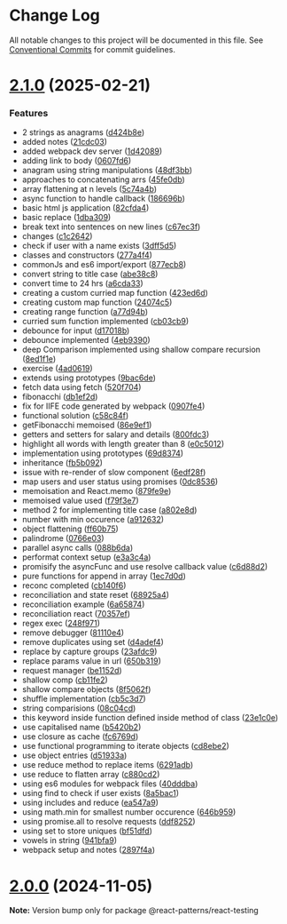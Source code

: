 # Change Log

All notable changes to this project will be documented in this file.
See [Conventional Commits](https://conventionalcommits.org) for commit guidelines.

# [2.1.0](https://github.com/janabhishek2/react-patterns/compare/v2.0.0...v2.1.0) (2025-02-21)


### Features

* 2 strings as anagrams ([d424b8e](https://github.com/janabhishek2/react-patterns/commit/d424b8edfe5834cdda572b9684c0bbde5c7bfd28))
* added notes ([21cdc03](https://github.com/janabhishek2/react-patterns/commit/21cdc0370be613adac10147f1d2373c9f8d5b431))
* added webpack dev server ([1d42089](https://github.com/janabhishek2/react-patterns/commit/1d42089a1f021edad67b5d568d455d90917c16a3))
* adding link to body ([0607fd6](https://github.com/janabhishek2/react-patterns/commit/0607fd6321eb23d764a93d5082f02079c0844e60))
* anagram using string manipulations ([48df3bb](https://github.com/janabhishek2/react-patterns/commit/48df3bbcbfcf96430fa999dd01e6f9eb2dac34f8))
* approaches to concatenating arrs ([45fe0db](https://github.com/janabhishek2/react-patterns/commit/45fe0dbfb475ea06197f39fc32e952fc65196193))
* array flattening at n levels ([5c74a4b](https://github.com/janabhishek2/react-patterns/commit/5c74a4b67a33c9a1233d542e1e2c3e368bbd92b4))
* async function to handle callback ([186696b](https://github.com/janabhishek2/react-patterns/commit/186696bf578d43d974e31de5107d128c4025bf7a))
* basic html js application ([82cfda4](https://github.com/janabhishek2/react-patterns/commit/82cfda4a77c5300096c1a8c0f7406f18ba40fc4b))
* basic replace ([1dba309](https://github.com/janabhishek2/react-patterns/commit/1dba309c275a373aa8c1534436d9a1d09f450b47))
* break text into sentences on new lines ([c67ec3f](https://github.com/janabhishek2/react-patterns/commit/c67ec3f6257c6ff1c8471bf0e884fbbbd2b5e898))
* changes ([c1c2642](https://github.com/janabhishek2/react-patterns/commit/c1c264267b94cb987861a5956cc450fb455eccb7))
* check if user with a name exists ([3dff5d5](https://github.com/janabhishek2/react-patterns/commit/3dff5d5b0cc41d0a576acf8ce56ebed81556cb67))
* classes and constructors ([277a4f4](https://github.com/janabhishek2/react-patterns/commit/277a4f44e99f38528b9ae832ce3b0c52410c9d32))
* commonJs and es6 import/export ([877ecb8](https://github.com/janabhishek2/react-patterns/commit/877ecb8ff14be1fa34985f711d246eaa18e5a8dc))
* convert string to title case ([abe38c8](https://github.com/janabhishek2/react-patterns/commit/abe38c897eb7cdec5baac6903fe636299de7e7f1))
* convert time to 24 hrs ([a6cda33](https://github.com/janabhishek2/react-patterns/commit/a6cda33b5a4347061e3f0abca43eb886b418109d))
* creating a custom curried map function ([423ed6d](https://github.com/janabhishek2/react-patterns/commit/423ed6d89fa88d7965b655f4d739f7fe7798dd9b))
* creating custom map function ([24074c5](https://github.com/janabhishek2/react-patterns/commit/24074c54c8b3a41a69ded6fc4e073250141f2fed))
* creating range function ([a77d94b](https://github.com/janabhishek2/react-patterns/commit/a77d94b6c1867fe724b4c47bd452c2fddcfd5f8f))
* curried sum function implemented ([cb03cb9](https://github.com/janabhishek2/react-patterns/commit/cb03cb94701c102ffa9d60bb1b88bee42a4548b5))
* debounce for input ([d17018b](https://github.com/janabhishek2/react-patterns/commit/d17018b30e31f7f09bceae9f0ac79454cb0c35d7))
* debounce implemented ([4eb9390](https://github.com/janabhishek2/react-patterns/commit/4eb939027d7fc80ff0748eced7edbf3b775c049a))
* deep Comparison implemented using shallow compare recursion ([8ed1f1e](https://github.com/janabhishek2/react-patterns/commit/8ed1f1e77abcd5008c889fa2e07f6468d0218ecc))
* exercise ([4ad0619](https://github.com/janabhishek2/react-patterns/commit/4ad0619d331522b71d29dd0daf63d1a593854c00))
* extends using prototypes ([9bac6de](https://github.com/janabhishek2/react-patterns/commit/9bac6de860d14b3203d6df042feb284f72b06fa6))
* fetch data using fetch ([520f704](https://github.com/janabhishek2/react-patterns/commit/520f7045e6c194c0e09fbcb0efc282c9f6434cdc))
* fibonacchi ([db1ef2d](https://github.com/janabhishek2/react-patterns/commit/db1ef2d97b9fedf5b61bdcde74f9fa5f3787b1af))
* fix for IIFE code generated by webpack ([0907fe4](https://github.com/janabhishek2/react-patterns/commit/0907fe44b49f267e0b76fdf9a29e675c146e5a4d))
* functional solution ([c58c84f](https://github.com/janabhishek2/react-patterns/commit/c58c84f2a96bc67c1825f2b277cba887adbe283d))
* getFibonacchi memoised ([86e9ef1](https://github.com/janabhishek2/react-patterns/commit/86e9ef1b504cb81e2f8a6e2d616717c6581626e0))
* getters and setters for salary and details ([800fdc3](https://github.com/janabhishek2/react-patterns/commit/800fdc3acfed5406b4540a493207e9deae8dc40e))
* highlight all words with length greater than 8 ([e0c5012](https://github.com/janabhishek2/react-patterns/commit/e0c501233f57bda8e9239ada973059d8bcc9341d))
* implementation using prototypes ([69d8374](https://github.com/janabhishek2/react-patterns/commit/69d8374abdb5835c2eb3ca3f9307707a54976558))
* inheritance ([fb5b092](https://github.com/janabhishek2/react-patterns/commit/fb5b0921750ba80118373d308f7cb5e70238cf96))
* issue with re-render of slow component ([6edf28f](https://github.com/janabhishek2/react-patterns/commit/6edf28fe11230002f5b2132d590587e024418b68))
* map users and user status using promises ([0dc8536](https://github.com/janabhishek2/react-patterns/commit/0dc85363178f949e42d3563f5b14ee406aa71b03))
* memoisation and React.memo ([879fe9e](https://github.com/janabhishek2/react-patterns/commit/879fe9e525c66e1001bc247991c6fab51e9e283c))
* memoised value used ([f79f3e7](https://github.com/janabhishek2/react-patterns/commit/f79f3e7781dfd8738094bfaae7da343e44e54f47))
* method 2 for implementing title case ([a802e8d](https://github.com/janabhishek2/react-patterns/commit/a802e8dd28f08f851f9fe830825746ee05e213b1))
* number with min occurence ([a912632](https://github.com/janabhishek2/react-patterns/commit/a912632d177493051efde1ca83950197bb4ff9b0))
* object flattening ([ff60b75](https://github.com/janabhishek2/react-patterns/commit/ff60b75e0c37af36abffc0db9e81ab0330f2bdf7))
* palindrome ([0766e03](https://github.com/janabhishek2/react-patterns/commit/0766e03ef42573344983719fb1ed5a3044d449d4))
* parallel async calls ([088b6da](https://github.com/janabhishek2/react-patterns/commit/088b6dad08d461d3b432263232464e35e58449aa))
* performat context setup ([e3a3c4a](https://github.com/janabhishek2/react-patterns/commit/e3a3c4ad41f6b84323ed3c901f97216104718c8a))
* promisify the asyncFunc and use resolve callback value ([c6d88d2](https://github.com/janabhishek2/react-patterns/commit/c6d88d22e160ca78bcd0bb62f4b88cc3b60fab46))
* pure functions for append in array ([1ec7d0d](https://github.com/janabhishek2/react-patterns/commit/1ec7d0d7ef4e6198e6957251ced5846a2985136e))
* reconc completed ([cb140f6](https://github.com/janabhishek2/react-patterns/commit/cb140f668ee64543caf4b08f1deb02345ebc48bc))
* reconciliation and state reset ([68925a4](https://github.com/janabhishek2/react-patterns/commit/68925a45f7fba667ce58a91e92a402be5b22dd03))
* reconciliation example ([6a65874](https://github.com/janabhishek2/react-patterns/commit/6a65874c72581b85650fd545e4c1743f643ff14d))
* reconciliation react ([70357ef](https://github.com/janabhishek2/react-patterns/commit/70357ef4f456e40385a701a5b4da0b90e3121498))
* regex exec ([248f971](https://github.com/janabhishek2/react-patterns/commit/248f9712a31036ec5730a1ecf7c62b7c5648288b))
* remove debugger ([81110e4](https://github.com/janabhishek2/react-patterns/commit/81110e48964fc310775baa4daf0656bf9c4fea4a))
* remove duplicates using set ([d4adef4](https://github.com/janabhishek2/react-patterns/commit/d4adef4a1ac0c5a27ab64dbe351a0ffa6f8f421d))
* replace by capture groups ([23afdc9](https://github.com/janabhishek2/react-patterns/commit/23afdc918d0f8ba28c55d9697ef46f54facac04b))
* replace params value in url ([650b319](https://github.com/janabhishek2/react-patterns/commit/650b3190ee7e34c8607c17f150607f9f70f71943))
* request manager ([be1152d](https://github.com/janabhishek2/react-patterns/commit/be1152dcb1d28bef193d4af8f24b2e9649a14883))
* shallow comp ([cb11fe2](https://github.com/janabhishek2/react-patterns/commit/cb11fe291919f03381788968a52a85081912790e))
* shallow compare objects ([8f5062f](https://github.com/janabhishek2/react-patterns/commit/8f5062f35618288b152978a0cbb6d93a7d715860))
* shuffle implementation ([cb5c3d7](https://github.com/janabhishek2/react-patterns/commit/cb5c3d78c47bb36c34d365457148110ac6ef2941))
* string comparisions ([08c04cd](https://github.com/janabhishek2/react-patterns/commit/08c04cd5673de79524d30b1bbbc7be8681aa5879))
* this keyword inside function defined inside method of class ([23e1c0e](https://github.com/janabhishek2/react-patterns/commit/23e1c0e1ca4984e854f637520f7d52757496767c))
* use capitalised name ([b5420b2](https://github.com/janabhishek2/react-patterns/commit/b5420b2af3c2f57602e8d3f474e3b0a06d3a653d))
* use closure as cache ([fc6769d](https://github.com/janabhishek2/react-patterns/commit/fc6769d5dd3a63c7d514e5b1ef22ece02315c36a))
* use functional programming to iterate objects ([cd8ebe2](https://github.com/janabhishek2/react-patterns/commit/cd8ebe2c1d1035dfaed80fb628b709bfbb84b500))
* use object entries ([d51933a](https://github.com/janabhishek2/react-patterns/commit/d51933a81fecb03fad7e97b8aced1ff6ef9995a4))
* use reduce method to replace items ([6291adb](https://github.com/janabhishek2/react-patterns/commit/6291adb0cf580976f880a9c8bd71f5ddfbd9f7e4))
* use reduce to flatten array ([c880cd2](https://github.com/janabhishek2/react-patterns/commit/c880cd26ef770a7fd106ddacd25964cc42ac703a))
* using es6 modules for webpack files ([40dddba](https://github.com/janabhishek2/react-patterns/commit/40dddbab3f9cabaadd29dc903fe3df146f831778))
* using find to check if user exists ([8a5bac1](https://github.com/janabhishek2/react-patterns/commit/8a5bac1f4f18a091cca06f2592e4d899d8ee161f))
* using includes and reduce ([ea547a9](https://github.com/janabhishek2/react-patterns/commit/ea547a9794083c49f51d31f0abd5c9653bfaa723))
* using math.min for smallest number occurence ([646b959](https://github.com/janabhishek2/react-patterns/commit/646b959cf4c0ab5ea7d98706effb6ad5ee256fc5))
* using promise.all to resolve requests ([ddf8252](https://github.com/janabhishek2/react-patterns/commit/ddf825280d154f792ae20015549ea6ec79414398))
* using set to store uniques ([bf51dfd](https://github.com/janabhishek2/react-patterns/commit/bf51dfd86b84595c5edf30788b6292e186e84805))
* vowels in string ([941bfa9](https://github.com/janabhishek2/react-patterns/commit/941bfa9fb46892af5d192f958dcb8e4555e6f677))
* webpack setup and notes ([2897f4a](https://github.com/janabhishek2/react-patterns/commit/2897f4a6c0acd307265ca74a9c3c2ce312723451))





# [2.0.0](https://github.com/janabhishek2/react-patterns/compare/v1.3.2...v2.0.0) (2024-11-05)

**Note:** Version bump only for package @react-patterns/react-testing
